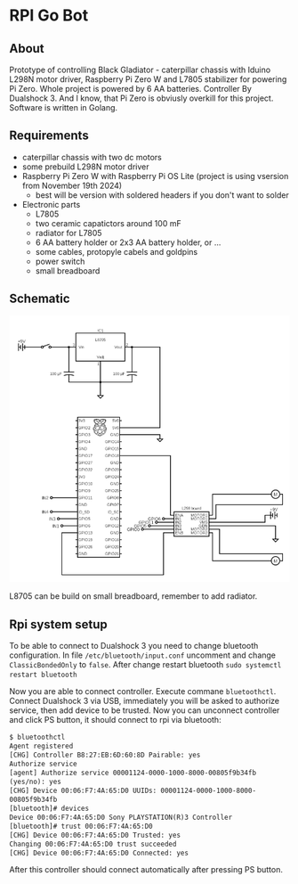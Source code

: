 # RPI Go Bot

## About

Prototype of controlling Black Gladiator - caterpillar chassis with Iduino L298N motor driver, Raspberry Pi Zero W and L7805 stabilizer for powering Pi Zero. Whole project is powered by 6 AA batteries. Controller By Dualshock 3. And I know, that Pi Zero is obviusly overkill for this project. Software is written in Golang.

## Requirements

* caterpillar chassis with two dc motors
* some prebuild L298N motor driver
* Raspberry Pi Zero W with Raspberry Pi OS Lite (project is using vsersion from November 19th 2024)
    * best will be version with soldered headers if you don't want to solder
* Electronic parts
    * L7805
    * two ceramic capatictors around 100 mF
    * radiator for L7805
    * 6 AA battery holder or 2x3 AA battery holder, or ...
    * some cables, protopyle cabels and goldpins
    * power switch
    * small breadboard

## Schematic

![schematic](/assets/circuit.png)

L8705 can be build on small breadboard, remember to add radiator.

## Rpi system setup

To be able to connect to Dualshock 3 you need to change bluetooth configuration.
In file `/etc/bluetooth/input.conf` uncomment and change `ClassicBondedOnly` to `false`. After change restart bluetooth `sudo systemctl restart bluetooth`

Now you are able to connect controller. Execute commane `bluetoothctl`. Connect Dualshock 3 via USB, immediately you will be asked to authorize service, then add device to be trusted. 
Now you can unconnect controller and click PS button, it should connect to rpi via bluetooth:
```
$ bluetoothctl 
Agent registered
[CHG] Controller B8:27:EB:6D:60:8D Pairable: yes
Authorize service
[agent] Authorize service 00001124-0000-1000-8000-00805f9b34fb (yes/no): yes
[CHG] Device 00:06:F7:4A:65:D0 UUIDs: 00001124-0000-1000-8000-00805f9b34fb
[bluetooth]# devices
Device 00:06:F7:4A:65:D0 Sony PLAYSTATION(R)3 Controller
[bluetooth]# trust 00:06:F7:4A:65:D0
[CHG] Device 00:06:F7:4A:65:D0 Trusted: yes
Changing 00:06:F7:4A:65:D0 trust succeeded
[CHG] Device 00:06:F7:4A:65:D0 Connected: yes
```

After this controller should connect automatically after pressing PS button.
